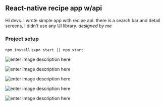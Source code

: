## React-native recipe app w/api
Hi devs. i wrote simple app with recipe api. there is a search bar and detail screens, i didn't use any UI library.
*designed by me*

### Project setup
`npm install`
`expo start || npm start`

![enter image description here](https://raw.githubusercontent.com/melihsahtulek/react-native-recipe-app/master/assets/appSS/Screenshot_1638565859.png)

![enter image description here](https://raw.githubusercontent.com/melihsahtulek/react-native-recipe-app/master/assets/appSS/Screenshot_1638566114.png)

![enter image description here](https://raw.githubusercontent.com/melihsahtulek/react-native-recipe-app/master/assets/appSS/Screenshot_1638566173.png)

![enter image description here](https://raw.githubusercontent.com/melihsahtulek/react-native-recipe-app/master/assets/appSS/Screenshot_1638566152.png)

![enter image description here](https://raw.githubusercontent.com/melihsahtulek/react-native-recipe-app/master/assets/appSS/Screenshot_1638566157.png)
